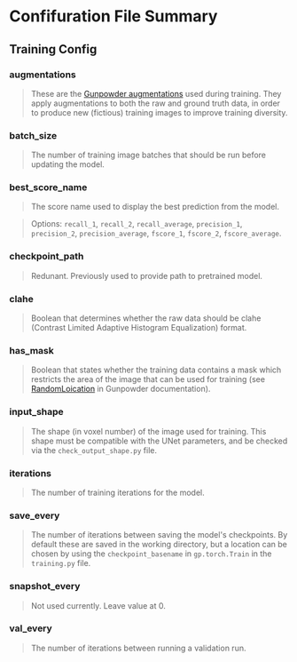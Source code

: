 # Confifuration File Summary

## Training Config

### augmentations
> These are the [Gunpowder augmentations](https://funkelab.github.io/gunpowder/api.html#augmentation-nodes) used during training. They apply augmentations to both the raw and ground truth data, in order to produce new (fictious) training images to improve training diversity. 

### batch_size
> The number of training image batches that should be run before updating the model.

### best_score_name
> The score name used to display the best prediction from the model. 

> Options: `recall_1`, `recall_2`, `recall_average`, `precision_1`, `precision_2`, `precision_average`, `fscore_1`, `fscore_2`, `fscore_average`. 

### checkpoint_path
> Redunant. Previously used to provide path to pretrained model. 

### clahe 
> Boolean that determines whether the raw data should be clahe (Contrast Limited Adaptive Histogram Equalization) format. 

### has_mask
> Boolean that states whether the training data contains a mask which restricts the area of the image that can be used for training (see [RandomLoication](https://funkelab.github.io/gunpowder/api.html#randomlocation) in Gunpowder documentation).

### input_shape
> The shape (in voxel number) of the image used for training. This shape must be compatible with the UNet parameters, and be checked via the `check_output_shape.py` file. 

### iterations
> The number of training iterations for the model. 

### save_every
>The number of iterations between saving the model's checkpoints. By default these are saved in the working directory, but a location can be chosen by using the `checkpoint_basename` in `gp.torch.Train` in the `training.py` file. 

### snapshot_every
> Not used currently. Leave value at 0. 

### val_every
> The number of iterations between running a validation run. 

